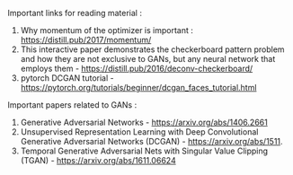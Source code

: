 Important links for reading material :
1. Why momentum of the optimizer is important : https://distill.pub/2017/momentum/
2. This interactive paper demonstrates the checkerboard pattern problem and how they are not exclusive to GANs, but any neural network that employs them - https://distill.pub/2016/deconv-checkerboard/
3. pytorch DCGAN tutorial - https://pytorch.org/tutorials/beginner/dcgan_faces_tutorial.html 

Important papers related to GANs : 
1. Generative Adversarial Networks - https://arxiv.org/abs/1406.2661
2. Unsupervised Representation Learning with Deep Convolutional Generative Adversarial Networks (DCGAN) - https://arxiv.org/abs/1511.
3. Temporal Generative Adversarial Nets with Singular Value Clipping (TGAN) - https://arxiv.org/abs/1611.06624 
